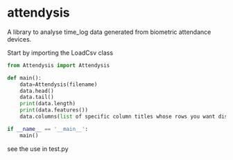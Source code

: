 # attendysis
A library to analyse time_log data generated from biometric attendance devices.

Start by importing the LoadCsv class 
```python
from Attendysis import Attendysis

def main():
    data=Attendysis(filename)
    data.head()
    data.tail()
    print(data.length)
    print(data.features())
    data.columns(list of specific column titles whose rows you want displayed)

if __name__ == '__main__':
    main()

```
see the use in test.py

